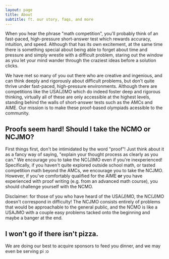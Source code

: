 ```yaml
---
layout: page
title: About
subtitle: ft. our story, faqs, and more
---
```


When you hear the phrase "math competition", you'll probably think of an fast-paced, high-pressure short-answer test which rewards accuracy, intuition, and speed.
Although that has its own excitement, at the same time there is something special about being able to forget about time and pressure and simply wrestle with a difficult problem, staring out the window as you let your mind wander through the craziest ideas before a solution clicks.

We have met so many of you out there who are creative and ingenious, and can think deeply and rigorously about difficult problems, but don't quite thrive under fast-paced, high-pressure environments.
Although there are competitions like the USA(J)MO which do indeed foster deep and rigorous thinking, virtually all of these are only accessible at the highest levels, standing behind the walls of short-answer tests such as the AMCs and AIME.
Our mission is to make these proof-based olympiads acessible to the community.

## Proofs seem hard! Should I take the NCMO or NCJMO?

First things first, don't be intimidated by the word "proof"! 
Just think about it as a fancy way of saying, "explain your thought process as clearly as you can."
We encourage you to take the NC(J)MO even if you're inexperienced!
Specifically, if you haven't quite explored outside school math, or tasted competition math beyond the AMCs, we encourage you to take the NCJMO.
However, if you've comfortably qualified for the AIME **or** you have experienced with proof writing (e.g. from an advanced math course), you should challenge yourself with the NCMO.

Disclaimer: for those of you who have heard of the USA(J)MO, the NC(J)MO doesn't correspond in difficulty!
The NCJMO consists entirely of problems that would be approachable to the general public, and the NCMO is like a USAJMO with a couple easy problems tacked onto the beginning and maybe a banger at the end.

## I won't go if there isn't pizza.

We are doing our best to acquire sponsors to feed you dinner, and we may even be serving pi :o 
